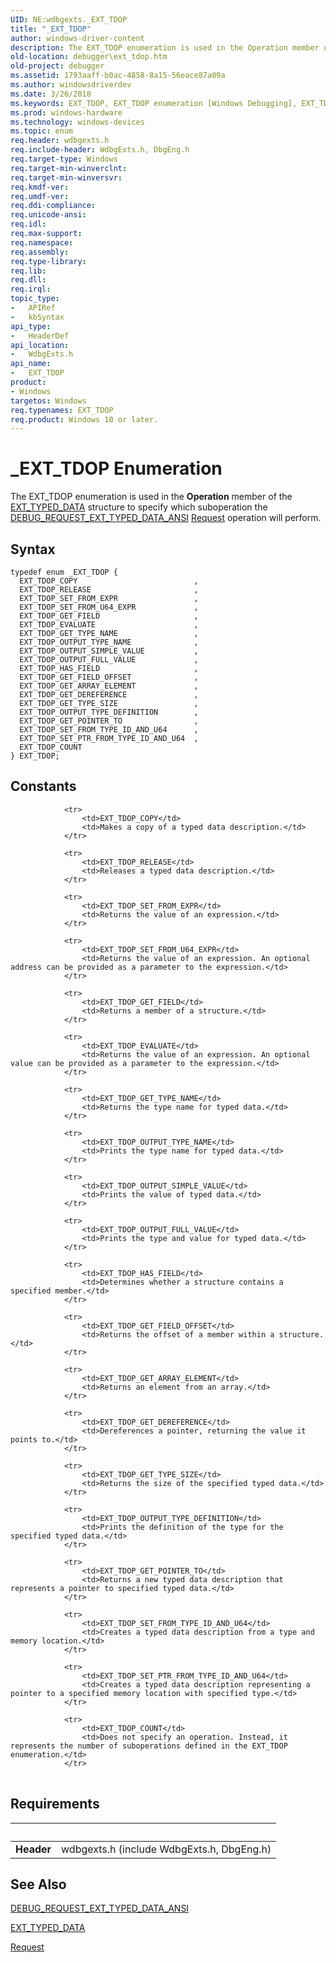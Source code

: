 ```yaml
---
UID: NE:wdbgexts._EXT_TDOP
title: "_EXT_TDOP"
author: windows-driver-content
description: The EXT_TDOP enumeration is used in the Operation member of the EXT_TYPED_DATA structure to specify which suboperation the DEBUG_REQUEST_EXT_TYPED_DATA_ANSI Request operation will perform.
old-location: debugger\ext_tdop.htm
old-project: debugger
ms.assetid: 1793aaff-b0ac-4858-8a15-56eace87a09a
ms.author: windowsdriverdev
ms.date: 3/26/2018
ms.keywords: EXT_TDOP, EXT_TDOP enumeration [Windows Debugging], EXT_TDOP_COPY, EXT_TDOP_COUNT, EXT_TDOP_EVALUATE, EXT_TDOP_GET_ARRAY_ELEMENT, EXT_TDOP_GET_DEREFERENCE, EXT_TDOP_GET_FIELD, EXT_TDOP_GET_FIELD_OFFSET, EXT_TDOP_GET_POINTER_TO, EXT_TDOP_GET_TYPE_NAME, EXT_TDOP_GET_TYPE_SIZE, EXT_TDOP_HAS_FIELD, EXT_TDOP_OUTPUT_FULL_VALUE, EXT_TDOP_OUTPUT_SIMPLE_VALUE, EXT_TDOP_OUTPUT_TYPE_DEFINITION, EXT_TDOP_OUTPUT_TYPE_NAME, EXT_TDOP_RELEASE, EXT_TDOP_SET_FROM_EXPR, EXT_TDOP_SET_FROM_TYPE_ID_AND_U64, EXT_TDOP_SET_FROM_U64_EXPR, EXT_TDOP_SET_PTR_FROM_TYPE_ID_AND_U64, Structures_77246150-309c-4646-82b2-ba9c75d9a2d4.xml, _EXT_TDOP, debugger.ext_tdop, wdbgexts/ EXT_TDOP_SET_FROM_U64_EXPR, wdbgexts/EXT_TDOP, wdbgexts/EXT_TDOP_COPY, wdbgexts/EXT_TDOP_COUNT, wdbgexts/EXT_TDOP_EVALUATE, wdbgexts/EXT_TDOP_GET_ARRAY_ELEMENT, wdbgexts/EXT_TDOP_GET_DEREFERENCE, wdbgexts/EXT_TDOP_GET_FIELD, wdbgexts/EXT_TDOP_GET_FIELD_OFFSET, wdbgexts/EXT_TDOP_GET_POINTER_TO, wdbgexts/EXT_TDOP_GET_TYPE_NAME, wdbgexts/EXT_TDOP_GET_TYPE_SIZE, wdbgexts/EXT_TDOP_HAS_FIELD, wdbgexts/EXT_TDOP_OUTPUT_FULL_VALUE, wdbgexts/EXT_TDOP_OUTPUT_SIMPLE_VALUE, wdbgexts/EXT_TDOP_OUTPUT_TYPE_DEFINITION, wdbgexts/EXT_TDOP_OUTPUT_TYPE_NAME, wdbgexts/EXT_TDOP_RELEASE, wdbgexts/EXT_TDOP_SET_FROM_EXPR, wdbgexts/EXT_TDOP_SET_FROM_TYPE_ID_AND_U64, wdbgexts/EXT_TDOP_SET_PTR_FROM_TYPE_ID_AND_U64
ms.prod: windows-hardware
ms.technology: windows-devices
ms.topic: enum
req.header: wdbgexts.h
req.include-header: WdbgExts.h, DbgEng.h
req.target-type: Windows
req.target-min-winverclnt: 
req.target-min-winversvr: 
req.kmdf-ver: 
req.umdf-ver: 
req.ddi-compliance: 
req.unicode-ansi: 
req.idl: 
req.max-support: 
req.namespace: 
req.assembly: 
req.type-library: 
req.lib: 
req.dll: 
req.irql: 
topic_type:
-	APIRef
-	kbSyntax
api_type:
-	HeaderDef
api_location:
-	WdbgExts.h
api_name:
-	EXT_TDOP
product:
- Windows
targetos: Windows
req.typenames: EXT_TDOP
req.product: Windows 10 or later.
---
```


# _EXT_TDOP Enumeration
The EXT_TDOP enumeration is used in the <b>Operation</b> member of the <a href="https://msdn.microsoft.com/library/windows/hardware/ff545306">EXT_TYPED_DATA</a> structure to specify which suboperation the <a href="https://msdn.microsoft.com/library/windows/hardware/ff541547">DEBUG_REQUEST_EXT_TYPED_DATA_ANSI</a>
<a href="https://msdn.microsoft.com/efb3c93c-5405-418b-a063-afa8e5e9e59a"> Request</a> operation will perform.

## Syntax
```
typedef enum _EXT_TDOP {
  EXT_TDOP_COPY                          ,
  EXT_TDOP_RELEASE                       ,
  EXT_TDOP_SET_FROM_EXPR                 ,
  EXT_TDOP_SET_FROM_U64_EXPR             ,
  EXT_TDOP_GET_FIELD                     ,
  EXT_TDOP_EVALUATE                      ,
  EXT_TDOP_GET_TYPE_NAME                 ,
  EXT_TDOP_OUTPUT_TYPE_NAME              ,
  EXT_TDOP_OUTPUT_SIMPLE_VALUE           ,
  EXT_TDOP_OUTPUT_FULL_VALUE             ,
  EXT_TDOP_HAS_FIELD                     ,
  EXT_TDOP_GET_FIELD_OFFSET              ,
  EXT_TDOP_GET_ARRAY_ELEMENT             ,
  EXT_TDOP_GET_DEREFERENCE               ,
  EXT_TDOP_GET_TYPE_SIZE                 ,
  EXT_TDOP_OUTPUT_TYPE_DEFINITION        ,
  EXT_TDOP_GET_POINTER_TO                ,
  EXT_TDOP_SET_FROM_TYPE_ID_AND_U64      ,
  EXT_TDOP_SET_PTR_FROM_TYPE_ID_AND_U64  ,
  EXT_TDOP_COUNT
} EXT_TDOP;
```

## Constants

<table>
            
                <tr>
                    <td>EXT_TDOP_COPY</td>
                    <td>Makes a copy of a typed data description.</td>
                </tr>
            
                <tr>
                    <td>EXT_TDOP_RELEASE</td>
                    <td>Releases a typed data description.</td>
                </tr>
            
                <tr>
                    <td>EXT_TDOP_SET_FROM_EXPR</td>
                    <td>Returns the value of an expression.</td>
                </tr>
            
                <tr>
                    <td>EXT_TDOP_SET_FROM_U64_EXPR</td>
                    <td>Returns the value of an expression. An optional address can be provided as a parameter to the expression.</td>
                </tr>
            
                <tr>
                    <td>EXT_TDOP_GET_FIELD</td>
                    <td>Returns a member of a structure.</td>
                </tr>
            
                <tr>
                    <td>EXT_TDOP_EVALUATE</td>
                    <td>Returns the value of an expression. An optional value can be provided as a parameter to the expression.</td>
                </tr>
            
                <tr>
                    <td>EXT_TDOP_GET_TYPE_NAME</td>
                    <td>Returns the type name for typed data.</td>
                </tr>
            
                <tr>
                    <td>EXT_TDOP_OUTPUT_TYPE_NAME</td>
                    <td>Prints the type name for typed data.</td>
                </tr>
            
                <tr>
                    <td>EXT_TDOP_OUTPUT_SIMPLE_VALUE</td>
                    <td>Prints the value of typed data.</td>
                </tr>
            
                <tr>
                    <td>EXT_TDOP_OUTPUT_FULL_VALUE</td>
                    <td>Prints the type and value for typed data.</td>
                </tr>
            
                <tr>
                    <td>EXT_TDOP_HAS_FIELD</td>
                    <td>Determines whether a structure contains a specified member.</td>
                </tr>
            
                <tr>
                    <td>EXT_TDOP_GET_FIELD_OFFSET</td>
                    <td>Returns the offset of a member within a structure.</td>
                </tr>
            
                <tr>
                    <td>EXT_TDOP_GET_ARRAY_ELEMENT</td>
                    <td>Returns an element from an array.</td>
                </tr>
            
                <tr>
                    <td>EXT_TDOP_GET_DEREFERENCE</td>
                    <td>Dereferences a pointer, returning the value it points to.</td>
                </tr>
            
                <tr>
                    <td>EXT_TDOP_GET_TYPE_SIZE</td>
                    <td>Returns the size of the specified typed data.</td>
                </tr>
            
                <tr>
                    <td>EXT_TDOP_OUTPUT_TYPE_DEFINITION</td>
                    <td>Prints the definition of the type for the specified typed data.</td>
                </tr>
            
                <tr>
                    <td>EXT_TDOP_GET_POINTER_TO</td>
                    <td>Returns a new typed data description that represents a pointer to specified typed data.</td>
                </tr>
            
                <tr>
                    <td>EXT_TDOP_SET_FROM_TYPE_ID_AND_U64</td>
                    <td>Creates a typed data description from a type and memory location.</td>
                </tr>
            
                <tr>
                    <td>EXT_TDOP_SET_PTR_FROM_TYPE_ID_AND_U64</td>
                    <td>Creates a typed data description representing a pointer to a specified memory location with specified type.</td>
                </tr>
            
                <tr>
                    <td>EXT_TDOP_COUNT</td>
                    <td>Does not specify an operation. Instead, it represents the number of suboperations defined in the EXT_TDOP enumeration.</td>
                </tr>
</table>


## Requirements
| &nbsp; | &nbsp; |
| ---- |:---- |
| **Header** | wdbgexts.h (include WdbgExts.h, DbgEng.h) |

## See Also

<a href="https://msdn.microsoft.com/library/windows/hardware/ff541547">DEBUG_REQUEST_EXT_TYPED_DATA_ANSI</a>



<a href="https://msdn.microsoft.com/library/windows/hardware/ff545306">EXT_TYPED_DATA</a>



<a href="https://msdn.microsoft.com/library/windows/hardware/ff554564">Request</a>